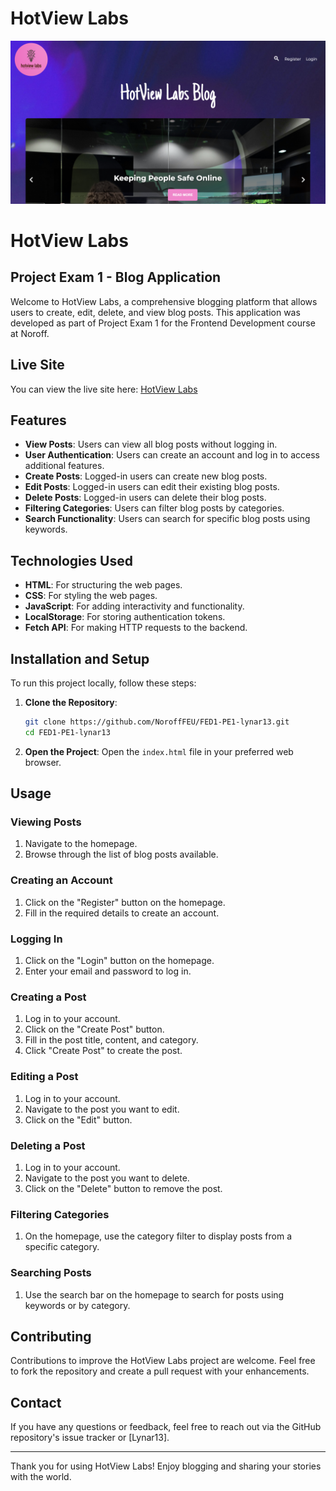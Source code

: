 # HotView Labs

![image](https://github.com/lynar13/image-hosting/blob/main/Project%20Exam%201.png?raw=true)

# HotView Labs

## Project Exam 1 - Blog Application

Welcome to HotView Labs, a comprehensive blogging platform that allows users to create, edit, delete, and view blog posts. This application was developed as part of Project Exam 1 for the Frontend Development course at Noroff.

## Live Site

You can view the live site here: [HotView Labs](https://norofffeu.github.io/FED1-PE1-lynar13/)

## Features

- **View Posts**: Users can view all blog posts without logging in.
- **User Authentication**: Users can create an account and log in to access additional features.
- **Create Posts**: Logged-in users can create new blog posts.
- **Edit Posts**: Logged-in users can edit their existing blog posts.
- **Delete Posts**: Logged-in users can delete their blog posts.
- **Filtering Categories**: Users can filter blog posts by categories.
- **Search Functionality**: Users can search for specific blog posts using keywords.

## Technologies Used

- **HTML**: For structuring the web pages.
- **CSS**: For styling the web pages.
- **JavaScript**: For adding interactivity and functionality.
- **LocalStorage**: For storing authentication tokens.
- **Fetch API**: For making HTTP requests to the backend.

## Installation and Setup

To run this project locally, follow these steps:

1. **Clone the Repository**:
    ```bash
    git clone https://github.com/NoroffFEU/FED1-PE1-lynar13.git
    cd FED1-PE1-lynar13
    ```

2. **Open the Project**:
    Open the `index.html` file in your preferred web browser.

## Usage

### Viewing Posts

1. Navigate to the homepage.
2. Browse through the list of blog posts available.

### Creating an Account

1. Click on the "Register" button on the homepage.
2. Fill in the required details to create an account.

### Logging In

1. Click on the "Login" button on the homepage.
2. Enter your email and password to log in.

### Creating a Post

1. Log in to your account.
2. Click on the "Create Post" button.
3. Fill in the post title, content, and category.
4. Click "Create Post" to create the post.

### Editing a Post

1. Log in to your account.
2. Navigate to the post you want to edit.
3. Click on the "Edit" button.

### Deleting a Post

1. Log in to your account.
2. Navigate to the post you want to delete.
3. Click on the "Delete" button to remove the post.

### Filtering Categories

1. On the homepage, use the category filter to display posts from a specific category.

### Searching Posts

1. Use the search bar on the homepage to search for posts using keywords or by category.

## Contributing

Contributions to improve the HotView Labs project are welcome. Feel free to fork the repository and create a pull request with your enhancements.

## Contact

If you have any questions or feedback, feel free to reach out via the GitHub repository's issue tracker or [Lynar13].

---

Thank you for using HotView Labs! Enjoy blogging and sharing your stories with the world.
